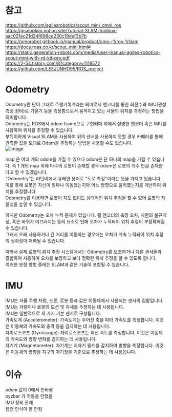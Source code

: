 # 참고
https://github.com/agilexrobotics/scout_mini_omni_ros              
https://giseopkim.notion.site/Tutorial-SLAM-toolbox-aac021ec21d24f898ce230c19def3b7b                
https://omorobot.gitbook.io/manual/product/omo-r1/ros-1/slam                    
https://docs.roas.co.kr/scout_mini.html#                   
https://static.generation-robots.com/media/user-manual-agilex-robotics-scout-mini-with-rd-kit-pro.pdf                      
https://2-54.tistory.com/8?category=1118572                
https://github.com/LEEJUNHO95/ROS_project                    


# Odometry
Odometry란 단어 그대로 주행기록계라는 의미로서 엔코더를 통한 회전수와 IMU(관성 측정 장비)로 기울기 등을 측정함으로서 움직이고 있는 사물의 위치를 측정하는 방법을 의미합니다.    
 Odometry는 ROS에서 odom frame으로 구현되며 위에서 설명한 엔코더 혹은 IMU를 사용하여 위치를 추정할 수 있습니다.     
 부득이하게 Visual SLAM을 사용하여 위의 센서를 사용하지 못할 경우 카메라를 통해 관측한 값을 토대로 Odom을 추정하는 방법을 사용할 수도 있습니다.    
![image](https://github.com/goeuddeum/Yeonhee_Project/assets/125548154/7b393659-46c9-4d6a-b56b-603e11570e75)

 map 은 여러 개의 odom을 가질 수 있으나 odom은 단 하나의 map을 가질 수 있습니다. 즉 1 개의 map 위에 다수의 로봇이 존재할 경우 odom은 로봇의 개수 만큼 존재한다고 할 수 있겠습니다.                         
 "Odometry"는 라틴어에서 유래한 용어로 "도로 측정"이라는 뜻을 가지고 있습니다. 이를 통해 로봇은 자신이 얼마나 이동했는지와 어느 방향으로 움직였는지를 계산하여 위치를 추정합니다.                      
 Odometry를 이용하면 로봇이 지도 없이도 상대적인 위치 추정을 할 수 있어 로봇의 자율성을 높일 수 있습니다.             

하지만 Odometry는 오차 누적 문제가 있습니다. 휠 엔코더의 측정 오차, 지면의 불규칙성, 혹은 바퀴가 미끄러지는 등의 요소로 인해 오차가 누적되어 위치 추정이 부정확해질 수 있습니다.                      
그래서 오래 사용하거나 긴 거리를 이동하는 경우에는 오차가 계속 누적되어 위치 추정의 정확성이 저하될 수 있습니다.               

따라서 실제 로봇의 위치 추정 시스템에서는 Odometry를 보조하거나 다른 센서들과 결합하여 사용하여 오차를 보정하고 보다 정확한 위치 추정을 할 수 있도록 합니다.                       
이러한 보정 방법 중에는 SLAM과 같은 기술이 포함될 수 있습니다.                       

# IMU
IMU는 자율 주행 차량, 드론, 로봇 등과 같은 이동체에서 사용되는 센서의 집합입니다.      
IMU는 차량이나 로봇의 모션 및 자세를 추정하는 데 사용됩니다.           
IMU는 일반적으로 세 가지 기본 센서로 구성됩니다.          
가속도계 (Accelerometer): 가속도계는 주어진 축을 따라 가속도를 측정합니다. 이것은 이동체의 가속도와 충격 등을 감지하는 데 사용됩니다.          
자이로스코프 (Gyroscope): 자이로스코프는 회전 속도를 측정합니다. 이것은 이동체의 각속도와 방향 변화를 감지하는 데 사용됩니다.      
자기계 (Magnetometer): 자기계는 지자기 필드를 감지하여 방향을 측정합니다. 이것은 이동체의 방향을 지구의 자기장을 기준으로 추정하는 데 사용됩니다.     

# 이슈
odom 값이 0에서 안바뀜   
pyzbar 가 작동을 안했음   
IMU 장비 문제      
웹캠 인식이 잘 안됨        
